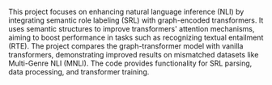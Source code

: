 This project focuses on enhancing natural language inference (NLI) by integrating semantic role labeling (SRL) with graph-encoded transformers. It uses semantic structures to improve transformers' attention mechanisms, aiming to boost performance in tasks such as recognizing textual entailment (RTE). The project compares the graph-transformer model with vanilla transformers, demonstrating improved results on mismatched datasets like Multi-Genre NLI (MNLI). The code provides functionality for SRL parsing, data processing, and transformer training.
